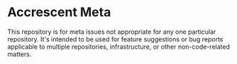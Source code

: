 # Accrescent Meta

This repository is for meta issues not appropriate for any one particular
repository. It's intended to be used for feature suggestions or bug reports
applicable to multiple repositories, infrastructure, or other non-code-related
matters.
